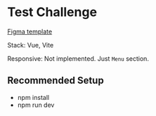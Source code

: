 # Test Challenge
[Figma template](https://www.figma.com/file/mfMDPU6lX1CQmFMV7JMnop/Test?type=design&node-id=1-260&mode=design&t=dr2fPG2J2KQZ57hU-0)

Stack: Vue, Vite

Responsive: Not implemented. Just `Menu` section.

## Recommended Setup
- npm install
- npm run dev


